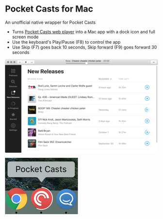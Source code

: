 # Pocket Casts for Mac
An unofficial native wrapper for Pocket Casts

* Turns [Pocket Casts web player](http://play.pocketcasts.com) into a Mac app with a dock icon and full screen mode
* Use the keyboard's Play/Pause (F8) to control the app
* Use Skip (F7) goes back 10 seconds, Skip forward (F9) goes forward 30 seconds

![screenshot](https://github.com/stuartjmoore/Pocket-Casts/raw/master/Files/screenshot.png)

![dock icon](https://raw.githubusercontent.com/stuartjmoore/Pocket-Casts/master/Files/dock.png)
